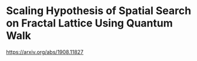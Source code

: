 # Scaling Hypothesis of Spatial Search on Fractal Lattice Using Quantum Walk
https://arxiv.org/abs/1908.11827
